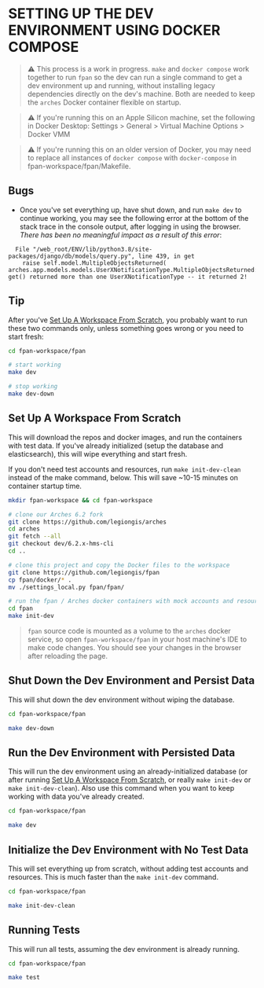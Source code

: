 # SETTING UP THE DEV ENVIRONMENT USING DOCKER COMPOSE

> ⚠️ This process is a work in progress. `make` and `docker compose` work together to run `fpan` so the dev can run a single command to get a dev environment up and running, without installing legacy dependencies directly on the dev's machine. Both are needed to keep the `arches` Docker container flexible on startup.

> ⚠️ If you're running this on an Apple Silicon machine, set the following in Docker Desktop: Settings > General > Virtual Machine Options > Docker VMM

> ⚠️ If you're running this on an older version of Docker, you may need to replace all instances of `docker compose` with `docker-compose` in fpan-workspace/fpan/Makefile.

## Bugs

- Once you've set everything up, have shut down, and run `make dev` to continue working, you may see the following error at the bottom of the stack trace in the console output, after logging in using the browser. _There has been no meaningful impact as a result of this error_:

```
  File "/web_root/ENV/lib/python3.8/site-packages/django/db/models/query.py", line 439, in get
    raise self.model.MultipleObjectsReturned(
arches.app.models.models.UserXNotificationType.MultipleObjectsReturned: get() returned more than one UserXNotificationType -- it returned 2!
```

## Tip

After you've [Set Up A Workspace From Scratch](#set-up-a-workspace-from-scratch), you probably want to run these two commands only, unless something goes wrong or you need to start fresh:

```sh
cd fpan-workspace/fpan

# start working
make dev

# stop working
make dev-down
```

## Set Up A Workspace From Scratch

This will download the repos and docker images, and run the containers with test data. If you've already initialized (setup the database and elasticsearch), this will wipe everything and start fresh.

If you don't need test accounts and resources, run `make init-dev-clean` instead of the make command, below. This will save ~10-15 minutes on container startup time.

```sh
mkdir fpan-workspace && cd fpan-workspace

# clone our Arches 6.2 fork
git clone https://github.com/legiongis/arches
cd arches
git fetch --all
git checkout dev/6.2.x-hms-cli
cd ..

# clone this project and copy the Docker files to the workspace
git clone https://github.com/legiongis/fpan
cp fpan/docker/* .
mv ./settings_local.py fpan/fpan/

# run the fpan / Arches docker containers with mock accounts and resources
cd fpan
make init-dev
```

> `fpan` source code is mounted as a volume to the `arches` docker service, so open `fpan-workspace/fpan` in your host machine's IDE to make code changes. You should see your changes in the browser after reloading the page.

## Shut Down the Dev Environment and Persist Data

This will shut down the dev environment without wiping the database.

```sh
cd fpan-workspace/fpan

make dev-down
```

## Run the Dev Environment with Persisted Data

This will run the dev environment using an already-initialized database (or after running [Set Up A Workspace From Scratch](#set-up-a-workspace-from-scratch), or really `make init-dev` or `make init-dev-clean`). Also use this command when you want to keep working with data you've already created.

```sh
cd fpan-workspace/fpan

make dev
```

## Initialize the Dev Environment with No Test Data

This will set everything up from scratch, without adding test accounts and resources. This is much faster than the `make init-dev` command.

```sh
cd fpan-workspace/fpan

make init-dev-clean
```

## Running Tests

This will run all tests, assuming the dev environment is already running.

```sh
cd fpan-workspace/fpan

make test
```

